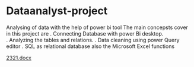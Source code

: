 # Dataanalyst-project
Analysing of data with the help of power bi tool 
The main concepsts cover in this project are
. Connecting Database with power Bi desktop.  
. Analyzing the tables  and relations.
. Data cleaning using power Query editor 
. SQL as relational database also the Microsoft Excel functions  

[2321.docx](https://github.com/SyedShabaz99/Dataanalyst-project/files/9444763/2321.docx)
